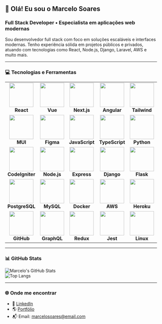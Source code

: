 ## 👋 Olá! Eu sou o Marcelo Soares

### Full Stack Developer • Especialista em aplicações web modernas

Sou desenvolvedor full stack com foco em soluções escaláveis e interfaces modernas. Tenho experiência sólida em projetos públicos e privados, atuando com tecnologias como React, Node.js, Django, Laravel, AWS e muito mais.

---

### 💻 Tecnologias e Ferramentas

<div align="center">
<table>
  <!-- Primeira Linha -->
  <tr>
    <td align="center" width="120"><img src="https://cdn.jsdelivr.net/gh/devicons/devicon/icons/react/react-original.svg" height="80" /><br><b>React</b></td>
    <td align="center" width="120"><img src="https://cdn.jsdelivr.net/gh/devicons/devicon/icons/vuejs/vuejs-original.svg" height="80" /><br><b>Vue</b></td>
    <td align="center" width="120"><img src="https://cdn.jsdelivr.net/gh/devicons/devicon/icons/nextjs/nextjs-original.svg" height="80" /><br><b>Next.js</b></td>
    <td align="center" width="120"><img src="https://cdn.jsdelivr.net/gh/devicons/devicon/icons/angularjs/angularjs-original.svg" height="80" /><br><b>Angular</b></td>
    <td align="center" width="120"><img src="https://cdn.jsdelivr.net/gh/devicons/devicon/icons/tailwindcss/tailwindcss-original.svg" height="80" /><br><b>Tailwind</b></td>
    <td align="center" width="120"><img src="https://cdn.jsdelivr.net/gh/devicons/devicon/icons/sass/sass-original.svg" height="80" /><br><b>Sass</b></td>
    <td align="center" width="120"><img src="https://cdn.jsdelivr.net/gh/devicons/devicon/icons/bootstrap/bootstrap-original.svg" height="80" /><br><b>Bootstrap</b></td>
  </tr>
  <!-- Segunda Linha -->
  <tr>
    <td align="center" width="120"><img src="https://cdn.jsdelivr.net/gh/devicons/devicon/icons/materialui/materialui-original.svg" height="80" /><br><b>MUI</b></td>
    <td align="center" width="120"><img src="https://cdn.jsdelivr.net/gh/devicons/devicon/icons/figma/figma-original.svg" height="80" /><br><b>Figma</b></td>
    <td align="center" width="120"><img src="https://cdn.jsdelivr.net/gh/devicons/devicon/icons/javascript/javascript-plain.svg" height="80" /><br><b>JavaScript</b></td>
    <td align="center" width="120"><img src="https://cdn.jsdelivr.net/gh/devicons/devicon/icons/typescript/typescript-original.svg" height="80" /><br><b>TypeScript</b></td>
    <td align="center" width="120"><img src="https://cdn.jsdelivr.net/gh/devicons/devicon/icons/python/python-original.svg" height="80" /><br><b>Python</b></td>
    <td align="center" width="120"><img src="https://cdn.jsdelivr.net/gh/devicons/devicon/icons/kotlin/kotlin-original.svg" height="80" /><br><b>Kotlin</b></td>
    <td align="center" width="120"><img src="https://cdn.jsdelivr.net/gh/devicons/devicon/icons/php/php-original.svg" height="80" /><br><b>PHP</b></td>
  </tr>
  <!-- Terceira Linha -->
  <tr>
    <td align="center" width="120"><img src="https://cdn.jsdelivr.net/gh/devicons/devicon/icons/codeigniter/codeigniter-plain.svg" height="80" /><br><b>CodeIgniter</b></td>
    <td align="center" width="120"><img src="https://cdn.jsdelivr.net/gh/devicons/devicon/icons/nodejs/nodejs-original-wordmark.svg" height="80" /><br><b>Node.js</b></td>
    <td align="center" width="120"><img src="https://cdn.jsdelivr.net/gh/devicons/devicon/icons/express/express-original.svg" height="80" /><br><b>Express</b></td>
    <td align="center" width="120"><img src="https://cdn.jsdelivr.net/gh/devicons/devicon/icons/django/django-plain-wordmark.svg" height="80" /><br><b>Django</b></td>
    <td align="center" width="120"><img src="https://cdn.jsdelivr.net/gh/devicons/devicon/icons/flask/flask-original.svg" height="80" /><br><b>Flask</b></td>
    <td align="center" width="120"><img src="https://cdn.jsdelivr.net/gh/devicons/devicon/icons/laravel/laravel-original.svg" height="80" /><br><b>Laravel</b></td>
    <td align="center" width="120"><img src="https://cdn.jsdelivr.net/gh/devicons/devicon/icons/mongodb/mongodb-original.svg" height="80" /><br><b>MongoDB</b></td>
  </tr>
  <!-- Quarta Linha -->
  <tr>
    <td align="center" width="120"><img src="https://cdn.jsdelivr.net/gh/devicons/devicon/icons/postgresql/postgresql-original.svg" height="80" /><br><b>PostgreSQL</b></td>
    <td align="center" width="120"><img src="https://cdn.jsdelivr.net/gh/devicons/devicon/icons/mysql/mysql-original-wordmark.svg" height="80" /><br><b>MySQL</b></td>
    <td align="center" width="120"><img src="https://cdn.jsdelivr.net/gh/devicons/devicon/icons/docker/docker-original.svg" height="80" /><br><b>Docker</b></td>
    <td align="center" width="120"><img src="https://cdn.jsdelivr.net/gh/devicons/devicon/icons/amazonwebservices/amazonwebservices-plain-wordmark.svg" height="80" /><br><b>AWS</b></td>
    <td align="center" width="120"><img src="https://cdn.jsdelivr.net/gh/devicons/devicon/icons/heroku/heroku-plain.svg" height="80" /><br><b>Heroku</b></td>
    <td align="center" width="120"><img src="https://cdn.jsdelivr.net/gh/devicons/devicon/icons/netlify/netlify-original.svg" height="80" /><br><b>Netlify</b></td>
    <td align="center" width="120"><img src="https://cdn.jsdelivr.net/gh/devicons/devicon/icons/vercel/vercel-line.svg" height="80" /><br><b>Vercel</b></td>
  </tr>
  <!-- Quinta Linha -->
  <tr>
    <td align="center" width="120"><img src="https://cdn.jsdelivr.net/gh/devicons/devicon/icons/github/github-original.svg" height="80" /><br><b>GitHub</b></td>
    <td align="center" width="120"><img src="https://cdn.jsdelivr.net/gh/devicons/devicon/icons/graphql/graphql-plain-wordmark.svg" height="80" /><br><b>GraphQL</b></td>
    <td align="center" width="120"><img src="https://cdn.jsdelivr.net/gh/devicons/devicon/icons/redux/redux-original.svg" height="80" /><br><b>Redux</b></td>
    <td align="center" width="120"><img src="https://cdn.jsdelivr.net/gh/devicons/devicon/icons/jest/jest-plain.svg" height="80" /><br><b>Jest</b></td>
    <td align="center" width="120"><img src="https://cdn.jsdelivr.net/gh/devicons/devicon/icons/linux/linux-original.svg" height="80" /><br><b>Linux</b></td>
    <td align="center" width="120"><img src="https://cdn.jsdelivr.net/gh/devicons/devicon/icons/nginx/nginx-original.svg" height="80" /><br><b>Nginx</b></td>
    <td align="center" width="120"><img src="https://cdn.jsdelivr.net/gh/devicons/devicon/icons/prisma/prisma-original.svg" height="80" /><br><b>Prisma</b></td>
  </tr>
</table>
</div>

---

### 📊 GitHub Stats

![Marcelo's GitHub Stats](https://github-readme-stats.vercel.app/api?username=marcelosoares-dev&show_icons=true&theme=radical)  
![Top Langs](https://github-readme-stats.vercel.app/api/top-langs/?username=marcelosoares-dev&layout=compact&theme=radical)

---

### 🌐 Onde me encontrar

- 💼 [LinkedIn](https://www.linkedin.com/in/marcelo-soares-dev/)
- 🌎 [Portfólio](https://marcelo-soares.dev)
- 📬 Email: marcelosoares@email.com
